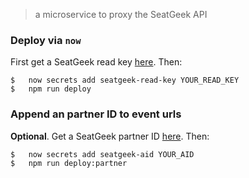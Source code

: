 > a microservice to proxy the SeatGeek API

### Deploy via `now`

First get a SeatGeek read key [here](https://seatgeek.com/account/develop). Then:

```
$   now secrets add seatgeek-read-key YOUR_READ_KEY
$   npm run deploy
```

### Append an partner ID to event urls 

**Optional**. Get a SeatGeek partner ID [here](https://seatgeek.com/partners/dashboard). Then:

```
$   now secrets add seatgeek-aid YOUR_AID
$   npm run deploy:partner
```

